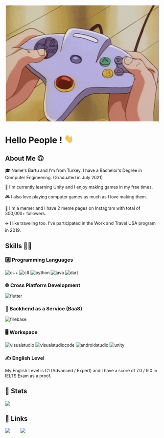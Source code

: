 <p align="center"><img src="https://github.com/Bartusivaci/Bartusivaci/blob/main/giphy.gif"></p>

# Hello People ! <img src="https://github.com/Bartusivaci/Bartusivaci/blob/main/68747470733a2f2f6d656469612e67697068792e636f6d2f6d656469612f6876524a434c467a6361737252346961377a2f67697068792e676966.gif" width="30px">

## About Me 🙃 

🎓 Name's Bartu and I'm from Turkey. I have a Bachelor's Degree in Computer Engineering. (Graduated in July 2021)

👾 I'm currently learning Unity and I enjoy making games in my free times. 

🎮 I also love playing computer games as much as I love making them. 

🐸 I'm a memer and I have 2 meme pages on Instagram with total of 300,000+ followers.

✈️ I like traveling too. I've participated in the Work and Travel USA program in 2019.

## Skills 🤹🏻

### #️⃣ Programming Languages 
![c++](https://img.shields.io/badge/C++-2916B4?style=for-the-badge&logo=&logoColor=white) ![c#](https://img.shields.io/badge/C_Sharp-7616B4?style=for-the-badge&logo=CSharp&logoColor=white) ![python](https://img.shields.io/badge/Python-0980F0?style=for-the-badge&logo=Python&logoColor=white) ![java](https://img.shields.io/badge/Java-0AC7D3?style=for-the-badge&logo=Java&logoColor=white) ![dart](https://img.shields.io/badge/Dart-8B0499?style=for-the-badge&logo=Dart&logoColor=white)

### 🌐 Cross Platform Development
![flutter](https://img.shields.io/badge/Flutter-08970C?style=for-the-badge&logo=Flutter&logoColor=white)

### 🔧 Backhend as a Service (BaaS)
![firebase](https://img.shields.io/badge/Firebase-A91903?style=for-the-badge&logo=Firebase&logoColor=white)

### 🖥️ Workspace
![visualstudio](https://img.shields.io/badge/VS_2019-9C9A06?style=for-the-badge&logo=VisualStudio&logoColor=white) ![visualstudiocode](https://img.shields.io/badge/VS_Code-3C7109?style=for-the-badge&logo=VisualStudioCode&logoColor=white) ![androidstudio](https://img.shields.io/badge/Android_Studio-047463?style=for-the-badge&logo=Android&logoColor=white) ![unity](https://img.shields.io/badge/Unity-9B0659?style=for-the-badge&logo=Unity&logoColor=white)

### ✍️ English Level

My English Level is C1 (Advanced / Expert) and I have a score of 7.0 / 9.0 in IELTS Exam as a proof.

## 📃 Stats

<img align="center" src="https://github-readme-stats.vercel.app/api/top-langs/?username=Bartusivaci&theme=radical" />

## 🔗 Links

[<img align="left" src="https://cms.simmer.io/content/images/2019/08/simmer-logo-yellow-super-high-resolution.png" width=50px>](https://simmer.io/@bartu) [<img align="left" src="https://upload.wikimedia.org/wikipedia/commons/f/f9/Linkedin_Shiny_Icon.svg" width=50px>](https://www.linkedin.com/in/bartu-sivaci/)





